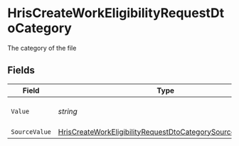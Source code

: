 # HrisCreateWorkEligibilityRequestDtoCategory

The category of the file


## Fields

| Field                                                                                                                                                 | Type                                                                                                                                                  | Required                                                                                                                                              | Description                                                                                                                                           |
| ----------------------------------------------------------------------------------------------------------------------------------------------------- | ----------------------------------------------------------------------------------------------------------------------------------------------------- | ----------------------------------------------------------------------------------------------------------------------------------------------------- | ----------------------------------------------------------------------------------------------------------------------------------------------------- |
| `Value`                                                                                                                                               | *string*                                                                                                                                              | :heavy_minus_sign:                                                                                                                                    | The category of the file                                                                                                                              |
| `SourceValue`                                                                                                                                         | [HrisCreateWorkEligibilityRequestDtoCategorySourceValueUnion](../../Models/Components/HrisCreateWorkEligibilityRequestDtoCategorySourceValueUnion.md) | :heavy_minus_sign:                                                                                                                                    | N/A                                                                                                                                                   |